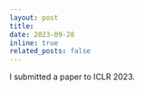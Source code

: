 ```yaml
---
layout: post
title: 
date: 2023-09-28
inline: true
related_posts: false
---
```


I submitted a paper to ICLR 2023.